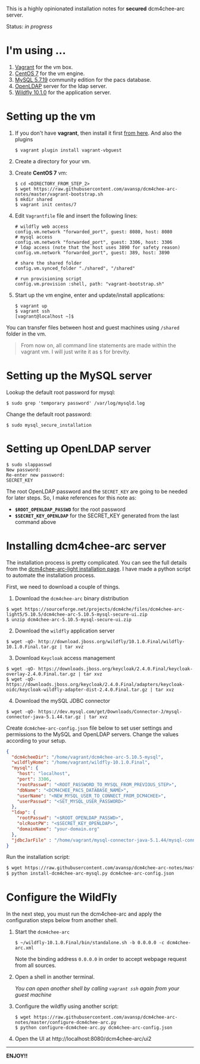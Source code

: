 This is a highly opinionated installation notes for **secured** dcm4chee-arc server.

Status: *in progress*

# I'm using ...

1. [Vagrant](https://www.vagrantup.com/) for the vm box.
2. [CentOS 7](https://www.centos.org/) for the vm engine.
3. [MySQL 5.7.19](https://www.mysql.com/) community edition for the pacs database.
4. [OpenLDAP](https://www.openldap.org/) server for the ldap server.
5. [Wildfly 10.1.0](http://wildfly.org/) for the application server.

# Setting up the vm

1. If you don't have **vagrant**, then install it first [from here](https://www.vagrantup.com/downloads.html).
   And also the plugins
   ```
   $ vagrant plugin install vagrant-vbguest
   ```

2. Create a directory for your vm.

3. Create **CentOS 7** vm:
   ```
   $ cd <DIRECTORY_FROM_STEP_2>
   $ wget https://raw.githubusercontent.com/avansp/dcm4chee-arc-notes/master/vagrant-bootstrap.sh
   $ mkdir shared
   $ vagrant init centos/7
   ```
   
3. Edit `Vagrantfile` file and insert the following lines:
   ```
   # wildfly web access
   config.vm.network "forwarded_port", guest: 8080, host: 8080
   # mysql access
   config.vm.network "forwarded_port", guest: 3306, host: 3306
   # ldap access (note that the host uses 3890 for safety reason)
   config.vm.network "forwarded_port", guest: 389, host: 3890

   # share the shared folder
   config.vm.synced_folder "./shared", "/shared"
   
   # run provisioning script
   config.vm.provision :shell, path: "vagrant-bootstrap.sh"
   ```
   
4. Start up the vm engine, enter and update/install applications:
   ```
   $ vagrant up
   $ vagrant ssh
   [vagrant@localhost ~]$ 
   ```

You can transfer files between host and guest machines using `/shared` folder in the vm.
   
> From now on, all command line statements are made within the vagrant vm. I will just write it as `$` for brevity.

# Setting up the MySQL server

Lookup the default root password for mysql:
```
$ sudo grep 'temporary password' /var/log/mysqld.log
```

Change the default root password:
```
$ sudo mysql_secure_installation
```

# Setting up OpenLDAP server

```
$ sudo slappasswd
New password:
Re-enter new password:
SECRET_KEY
```

The root OpenLDAP password and the `SECRET_KEY` are going to be needed for later steps. So, I make references for this note as:
* **`$ROOT_OPENLDAP_PASSWD`** for the root password
* **`$SECRET_KEY_OPENLDAP`** for the SECRET_KEY generated from the last command above

# Installing dcm4chee-arc server

The installation process is pretty complicated. You can see the full details from the [dcm4chee-arc-light installation page](https://github.com/dcm4che/dcm4chee-arc-light/wiki/Installation). I have made a python script to automate the installation process.

First, we need to download a couple of things.

1. Download the `dcm4chee-arc` binary distribution
```
$ wget https://sourceforge.net/projects/dcm4che/files/dcm4chee-arc-light5/5.10.5/dcm4chee-arc-5.10.5-mysql-secure-ui.zip
$ unzip dcm4chee-arc-5.10.5-mysql-secure-ui.zip
```

2. Download the `wildfly` application server
```
$ wget -qO- http://download.jboss.org/wildfly/10.1.0.Final/wildfly-10.1.0.Final.tar.gz | tar xvz
```

3. Download `Keycloak` access management
```
$ wget -qO- https://downloads.jboss.org/keycloak/2.4.0.Final/keycloak-overlay-2.4.0.Final.tar.gz | tar xvz
$ wget -qO- https://downloads.jboss.org/keycloak/2.4.0.Final/adapters/keycloak-oidc/keycloak-wildfly-adapter-dist-2.4.0.Final.tar.gz | tar xvz
```

4. Download the mySQL JDBC connector
```
$ wget -qO- https://dev.mysql.com/get/Downloads/Connector-J/mysql-connector-java-5.1.44.tar.gz | tar xvz
```

Create `dcm4chee-arc-config.json` file below to set user settings and permissions to the MySQL and OpenLDAP servers. Change the values according to your setup.
```json
{
  "dcm4cheeDir": "/home/vagrant/dcm4chee-arc-5.10.5-mysql",
  "wildflyHome": "/home/vagrant/wildfly-10.1.0.Final",
  "mysql": {
    "host": "localhost",
    "port": 3306,
    "rootPasswd": "<ROOT_PASSWORD_TO_MYSQL_FROM_PREVIOUS_STEP>",
    "dbName": "<DCM4CHEE_PACS_DATABASE_NAME>",
    "userName": "<NEW_MYSQL_USER_TO_CONNECT_FROM_DCM4CHEE>",
    "userPasswd": "<SET_MYSQL_USER_PASSWORD>"
  },
  "ldap": {
    "rootPasswd": "<$ROOT_OPENLDAP_PASSWD>",
    "olcRootPW": "<$SECRET_KEY_OPENLDAP>",
    "domainName": "your-domain.org"
  },
  "jdbcJarFile" : "/home/vagrant/mysql-connector-java-5.1.44/mysql-connector-java-5.1.44-bin.jar"
}
```

Run the installation script:
```bash
$ wget https://raw.githubusercontent.com/avansp/dcm4chee-arc-notes/master/install-dcm4chee-arc-mysql.py
$ python install-dcm4chee-arc-mysql.py dcm4chee-arc-config.json
```

# Configure the WildFly

In the next step, you must run the dcm4chee-arc and apply the configuration steps below from another shell.

1. Start the `dcm4chee-arc`
   ```
   $ ~/wildfly-10.1.0.Final/bin/standalone.sh -b 0.0.0.0 -c dcm4chee-arc.xml
   ```
   Note the binding address `0.0.0.0` in order to accept webpage request from all sources.
   
2. Open a shell in another terminal.

   *You can open another shell by calling `vagrant ssh` again from your guest machine*

3. Configure the wildfly using another script:
   ```
   $ wget https://raw.githubusercontent.com/avansp/dcm4chee-arc-notes/master/configure-dcm4chee-arc.py
   $ python configure-dcm4chee-arc.py dcm4chee-arc-config.json
   ```  
   
4. Open the UI at http://localhost:8080/dcm4chee-arc/ui2


-----
**ENJOY!!**
